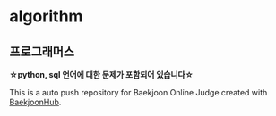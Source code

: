 # algorithm
## 프로그래머스
**☆python, sql 언어에 대한 문제가 포함되어 있습니다☆**


This is a auto push repository for Baekjoon Online Judge created with [BaekjoonHub](https://github.com/BaekjoonHub/BaekjoonHub).
